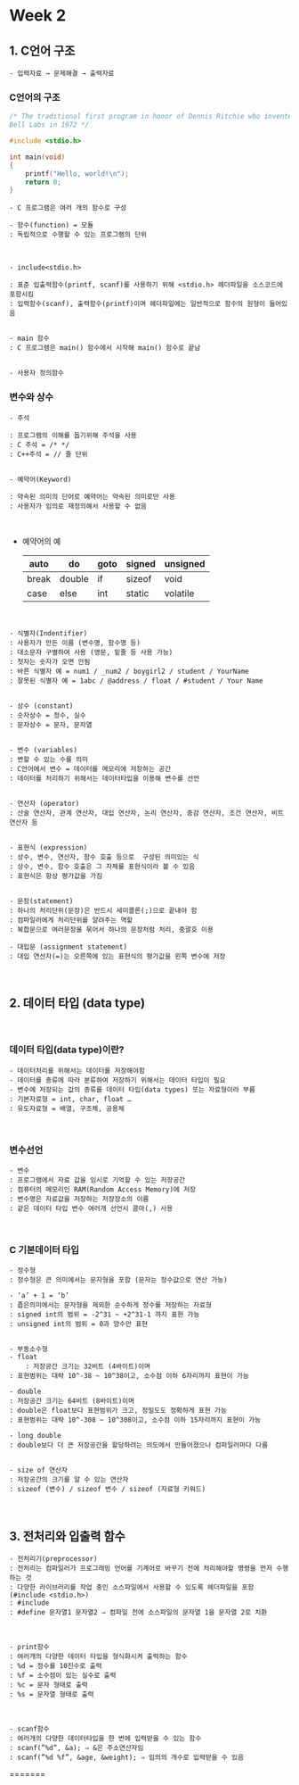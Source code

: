 # Week 2

## 1. C언어 구조

    - 입력자료 → 문제해결 → 출력자료

### C언어의 구조

```c
/* The traditional first program in honor of Dennis Ritchie who invented C at 
Bell Labs in 1972 */

#include <stdio.h>

int main(void)
{
	printf("Hello, world!\n");
	return 0;
}
```

    - C 프로그램은 여러 개의 함수로 구성
    
    - 함수(function) = 모듈
    : 독립적으로 수행할 수 있는 프로그램의 단위
</br>

    - include<stdio.h>
    
    : 표준 입출력함수(printf, scanf)를 사용하기 위해 <stdio.h> 헤더파일을 소스코드에 포함시킴
    : 입력함수(scanf), 출력함수(printf)이며 헤더파일에는 일반적으로 함수의 원형이 들어있음
    

    - main 함수
    : C 프로그램은 main() 함수에서 시작해 main() 함수로 끝남
    

    - 사용자 정의함수

### 변수와 상수

    - 주석
    
    : 프로그램의 이해를 돕기위해 주석을 사용
    : C 주석 = /* */ 
    : C++주석 = // 줄 단위
    

    - 예약어(Keyword)
    
    : 약속된 의미의 단어로 예약어는 약속된 의미로만 사용
    : 사용자가 임의로 재정의해서 사용할 수 없음
    

</br>


- 예약어의 예

  | auto | do | goto | signed | unsigned |
  | --- | --- | --- | --- | --- |
  | break | double | if | sizeof | void |
  | case | else | int | static | volatile |
    
</br>

    - 식별자(Indentifier)
    : 사용자가 만든 이름 (변수명, 함수명 등)
    : 대소문자 구별하여 사용 (영문, 밑줄 등 사용 가능)
    : 첫자는 숫자가 오면 안됨 
    : 바른 식별자 예 = num1 / _num2 / boygirl2 / student / YourName
    : 잘못된 식별자 예 = 1abc / @address / float / #student / Your Name
    

    - 상수 (constant)
    : 숫자상수 = 정수, 실수
    : 문자상수 = 문자, 문자열
    

    - 변수 (variables)
    : 변할 수 있는 수를 의미
    : C언어에서 변수 = 데이터를 메모리에 저장하는 공간
    : 데이터를 처리하기 위해서는 데이터타입을 이용해 변수를 선언
    

    - 연산자 (operator)
    : 산술 연산자, 관계 연산자, 대입 연산자, 논리 연산자, 증감 연산자, 조건 연산자, 비트 연산자 등
    

    - 표현식 (expression)
    : 상수, 변수, 연산자, 함수 호출 등으로  구성된 의미있는 식
    : 상수, 변수, 함수 호출은 그 자체를 표현식이라 볼 수 있음   
    : 표현식은 항상 평가값을 가짐
    

    - 문장(statement)
    : 하나의 처리단위(문장)은 반드시 세미콜론(;)으로 끝내야 함 
    : 컴파일러에게 처리단위를 알려주는 역할
    : 복합문으로 여러문장을 묶어서 하나의 문장처럼 처리, 중괄호 이용
    
    - 대입문 (assignment statement)
    : 대입 연산자(=)는 오른쪽에 있는 표현식의 평가값을 왼쪽 변수에 저장
    
</br>

## 2. 데이터 타입 (data type)
</br>

### 데이터 타입(data type)이란?

    - 데이터처리를 위해서는 데이터를 저장해야함
    - 데이터를 종류에 따라 분류하여 저장하기 위해서는 데이터 타입이 필요
    - 변수에 저장되는 값의 종류를 데이터 타입(data types) 또는 자료형이라 부름
    : 기본자료형 = int, char, float …
    : 유도자료형 = 배열, 구조체, 공용체
    
</br>

### 변수선언

    - 변수
    : 프로그램에서 자료 값을 임시로 기억할 수 있는 저장공간
    : 컴퓨터의 메모리인 RAM(Random Access Memory)에 저장
    : 변수명은 자료값을 저장하는 저장장소의 이름
    : 같은 데이터 타입 변수 여러개 선언시 콤마(,) 사용
    
</br>

### C 기본데이터 타입

    - 정수형
    : 정수형은 큰 의미에서는 문자형을 포함 (문자는 정수값으로 연산 가능)
    
    - ‘a’ + 1 = ‘b’
    : 좁은의미에서는 문자형을 제외한 순수하게 정수를 저장하는 자료형
    : signed int의 범위 = -2^31 ~ +2^31-1 까지 표현 가능
    : unsigned int의 범위 = 0과 양수만 표현
    

    - 부동소수형
    - float
        : 저장공간 크기는 32비트 (4바이트)이며
    : 표현범위는 대략 10^-38 ~ 10^38이고, 소수점 이하 6자리까지 표현이 가능
    
    - double
    : 저장공간 크기는 64비트 (8바이트)이며
    : double은 float보다 표현범위가 크고, 정밀도도 정확하게 표현 가능
    : 표현범위는 대략 10^-308 ~ 10^308이고, 소수점 이하 15자리까지 표현이 가능
    
    - long double
    : double보다 더 큰 저장공간을 할당하려는 의도에서 만들어졌으나 컴파일러마다 다름
    

    - size of 연산자
    : 저장공간의 크기를 알 수 있는 연산자
    : sizeof (변수) / sizeof 변수 / sizeof (자료형 키워드) 
    
</br>

## 3. 전처리와 입출력 함수

    - 전처리기(preprocessor)
    : 전처리는 컴파일러가 프로그래밍 언어를 기계어로 바꾸기 전에 처리해야할 명령을 먼저 수행하는 것
    : 다양한 라이브러리를 작업 중인 소스파일에서 사용할 수 있도록 헤더파일을 포함 (#include <stdio.h>)
    : #include
    : #define 문자열1 문자열2 ⇒ 컴파일 전에 소스파일의 문자열 1을 문자열 2로 치환
    
</br>

    - print함수
    : 여러개의 다양한 데이터 타입을 형식화시켜 출력하는 함수
    : %d = 정수를 10진수로 출력
    : %f = 소수점이 있는 실수로 출력
    : %c = 문자 형태로 출력
    : %s = 문자열 형태로 출력
    
</br>

    - scanf함수
    : 여러개의 다양한 데이터타입을 한 번에 입력받을 수 있는 함수
    : scanf(”%d”, &a); ⇒ &은 주소연산자임
    : scanf(”%d %f”, &age, &weight); ⇒ 임의의 개수로 입력받을 수 있음
=======
  